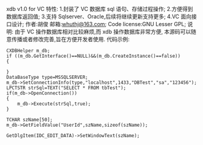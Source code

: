 xdb v1.0 for VC
特性:
	1.封装了 VC 数据库 sql 语句、存储过程操作;
	2.方便得到数据库返回值;
	3.支持 Sqlserver、Oracle,后续将继续更新支持更多;
	4.VC 面向接口设计;
作者:胡俊
邮箱:whuthj@163.com;
Code license:GNU Lesser GPL;
说明:
	由于 VC 操作数据库相对比较麻烦,而 xdb 操作数据库非常方便,
	本源码可以随意传播或者修改完善,旨在方便开发者使用.
代码示例:


	CXDBHelper m_db;
	if ((m_db.GetInterface()==NULL)&&(m_db.CreateInstance()==false))
	{
		
	}
	DataBaseType type=MSSQLSERVER;
	m_db->SetConnectionInfo(type,"localhost",1433,"DBTest","sa","123456");
	LPCTSTR strSql=TEXT("SELECT * FROM tbTest");
	if(m_db->OpenConnection())
	{
		m_db->Execute(strSql,true);
	}
	
	TCHAR szName[50];
	m_db->GetFieldValue("UserId",szName,sizeof(szName));

	GetDlgItem(IDC_EDIT_DATA)->SetWindowText(szName);
